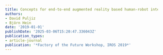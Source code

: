 ```yaml
---
title: Concepts for end-to-end augmented reality based human-robot interaction systems
authors:
- David Puljiz
- Björn Hein
date: '2019-01-01'
publishDate: '2025-03-06T15:20:47.336043Z'
publication_types:
- article-journal
publication: '*Factory of the Future Workshop, IROS 2019*'
---
```

